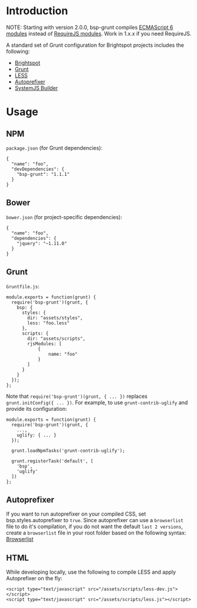 # Introduction

NOTE: Starting with version 2.0.0, bsp-grunt compiles [ECMAScript 6 modules](http://exploringjs.com/es6/ch_modules.html) instead of [RequireJS modules](http://requirejs.org/). Work in 1.x.x if you need RequireJS.

A standard set of Grunt configuration for Brightspot projects includes the following:

- [Brightspot](http://www.brightspotcms.com/)
- [Grunt](http://gruntjs.com/)
- [LESS](http://lesscss.org/)
- [Autoprefixer](https://github.com/postcss/autoprefixer)
- [SystemJS Builder](https://github.com/systemjs/builder)

# Usage

## NPM

`package.json` (for Grunt dependencies):

    {
      "name": "foo",
      "devDependencies": {
        "bsp-grunt": "1.1.1"
      }
    }

## Bower

`bower.json` (for project-specific dependencies):

    {
      "name": "foo",
      "dependencies": {
        "jquery": "~1.11.0"
      }
    }

## Grunt

`Gruntfile.js`:

    module.exports = function(grunt) {
      require('bsp-grunt')(grunt, {
        bsp: {
          styles: {
            dir: "assets/styles",
            less: "foo.less"
          },
          scripts: {
            dir: "assets/scripts",
            rjsModules: [
                {
                    name: "foo"
                }
            ]
          }
        }
      });
    };

Note that `require('bsp-grunt')(grunt, { ... })` replaces `grunt.initConfig({ ... })`. For example, to use  `grunt-contrib-uglify` and provide its configuration:

    module.exports = function(grunt) {
      require('bsp-grunt')(grunt, {
        ...,
        uglify: { ... }
      });

      grunt.loadNpmTasks('grunt-contrib-uglify');

      grunt.registerTask('default', [
        'bsp',
        'uglify'
      ])
    };

## Autoprefixer

If you want to run autoprefixer on your compiled CSS, set bsp.styles.autoprefixer to `true`. Since autoprefixer can use a `browserlist` file to do it's compilation, if you do not want the default `last 2 versions`, create a `browserlist` file in your root folder based on the following syntax: [Browserlist](https://github.com/ai/browserslist)

## HTML

While developing locally, use the following to compile LESS and apply Autoprefixer on the fly:

    <script type="text/javascript" src="/assets/scripts/less-dev.js"></script>
    <script type="text/javascript" src="/assets/scripts/less.js"></script>
